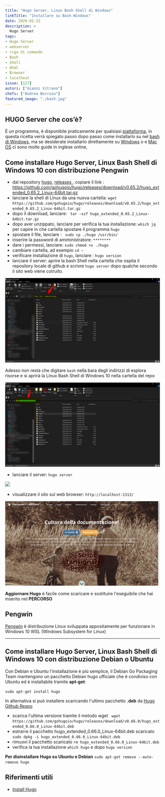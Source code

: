 ```yaml
---
title: "Hugo Server, Linux Bash Shell di Windows"
linkTitle: "Installare su Bash Windows"
date: 2020-02-22
description: >
  Hugo Server
tags:
- Hugo Server
- webserver
- riga di comando
- Bash
- Shell
- Html
- Browser
- localhost
issue: [127]
autori: ["Gianni Vitrano"]
chefs: ["Andrea Borruso"]
featured_image: "./bash.jpg"
---
```


## HUGO Server che cos’è?
È un programma, è disponibile praticamente per qualsiasi [piattaforma](https://github.com/gohugoio/hugo/releases/tag/v0.65.2),  in questa ricetta verrà spiegato passo dopo passo come installarlo su nel [bash di Windows](https://www.howtogeek.com/249966/how-to-install-and-use-the-linux-bash-shell-on-windows-10/), ma se desiderate installarlo direttamente su [Windows](https://www.youtube.com/watch?v=G7umPCU-8xc) o e [Mac OS](https://www.youtube.com/watch?v=WvhCGlLcrF8) ci sono molte guide in inglese online,



## Come installare Hugo Server, Linux Bash Shell di Windows 10 con distribuzione Pengwin

- dal repository [hugo](https://github.com/gohugoio/hugo), [releases ](https://github.com/gohugoio/hugo/releases), copiare il link : https://github.com/gohugoio/hugo/releases/download/v0.65.2/hugo_extended_0.65.2_Linux-64bit.tar.gz
- lanciare la shell di Linux da una nuova cartella:
`wget https://github.com/gohugoio/hugo/releases/download/v0.65.2/hugo_extended_0.65.2_Linux-64bit.tar.gz`
- dopo il download, lanciare: ` tar -xzf hugo_extended_0.65.2_Linux-64bit.tar.gz`
- dopo aver unzippato, lanciare per verifica la tua installazione: `which jq` per capire in che cartella spostare il programma `hugo`
- spostare il file, lanciare : ` sudo cp ./hugo /usr/bin/`
- inserire la password di amiministratore: `********`
- dare i permessi, lanciare: `sudo chmod +x ./hugo`
- cambiare cartella, ad esempio `cd ~`
- verificare installazione di `hugo`, lanciare : `hugo version`
- lanciare il server: aprire la bash Shell nella cartella che ospita il repository locale di github e scrivre `hugo server` dopo qualche secondo il sito web viene cotruito.

![](./repo.jpg)

Adesso non resta che digitare `bash` nella bara degli indirizzi di esplora risorse e si aprirà la Linux Bash Shell di Windows 10 nella cartella del repo

![](./repo_bash.jpg)

- lanciare il server: `hugo server`

![](./featured-bash.jpg)

- visualizzare il sito sul web browser: `http://localhost:1313/`

![](./localhost.jpg)

**Aggiornare Hugo** è facile come scaricare e sostituire l'eseguibile che hai inserito nel **PERCORSO**

## Pengwin

[Pengwin](https://www.html.it/12/04/2019/pengwin-1-2-porta-gli-sviluppatori-sul-windows-subsystem-for-linux/) è distribuzione Linux sviluppata appositamente per funzionare in Windows 10 WSL (Windows Subsystem for Linux)



---
## Come installare Hugo Server, Linux Bash Shell di Windows 10 con distribuzione Debian o Ubuntu

Con Debian e Ubuntu l'installazione è più semplice, il Debian Go Packaging Team mantengono un pacchetto Debian hugo ufficiale che è condiviso con Ubuntu ed è installabile tramite **apt-get**:

`sudo apt-get install hugo`

In alternativa si può installere scaricando l'ultimo pacchetto **.deb** da [Hugo Github Respo](https://github.com/gohugoio/hugo/releases)

- scarica l'ultima versione tramite il metodo wget ` wget https://github.com/gohugoio/hugo/releases/download/v0.66.0/hugo_extended_0.66.0_Linux-64bit.deb`
- estrarre il pacchetto hugo_extended_0.66.0_Linux-64bit.deb scaricato `sudo dpkg -i hugo_extended_0.66.0_Linux-64bit.deb`
- rimuovi il pacchetto scaricato `rm hugo_extended_0.66.0_Linux-64bit.deb`
- verifica la tua installazione `which hugo` e dopo `hugo version`

**Per disinstallare Hugo su Ubuntu e Debian** `sudo apt-get remove --auto-remove hugo`

## Riferimenti utili

- [Install Hugo](https://gohugo.io/getting-started/installing/)

